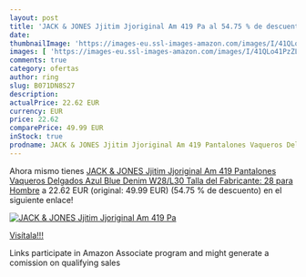 ```yaml
---
layout: post
title: 'JACK & JONES Jjitim Jjoriginal Am 419 Pa al 54.75 % de descuento'
date: 
thumbnailImage: 'https://images-eu.ssl-images-amazon.com/images/I/41QLo41PzZL._SL200_.jpg'
images: [ 'https://images-eu.ssl-images-amazon.com/images/I/41QLo41PzZL._SL200_.jpg' ]
comments: true
category: ofertas
author: ring
slug: B071DN8S27
description:
actualPrice: 22.62 EUR
currency: EUR
price: 22.62
comparePrice: 49.99 EUR
inStock: true
prodname: JACK & JONES Jjitim Jjoriginal Am 419 Pantalones Vaqueros Delgados  Azul  Blue Denim   W28/L30  Talla del Fabricante: 28  para Hombre
---
```


Ahora mismo tienes [JACK & JONES Jjitim Jjoriginal Am 419 Pantalones Vaqueros Delgados  Azul  Blue Denim   W28/L30  Talla del Fabricante: 28  para Hombre](https://www.amazon.es/dp/B071DN8S27/?tag=tolees-21) a 22.62 EUR (original: 49.99 EUR) (54.75 %  de descuento) en el siguiente enlace!

[![JACK & JONES Jjitim Jjoriginal Am 419 Pa](https://images-eu.ssl-images-amazon.com/images/I/41QLo41PzZL._SL200_.jpg)](https://www.amazon.es/dp/B071DN8S27/?tag=tolees-21)

[Visítala!!!](https://www.amazon.es/dp/B071DN8S27/?tag=tolees-21)

Links participate in Amazon Associate program and might generate a comission on qualifying sales
